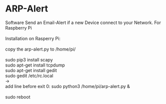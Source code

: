 # ARP-Alert
Software Send an Email-Alert if a new Device connect to your Network. For Raspberry Pi<br>
<br>
Installation on Rasperry Pi:<br>
<br>
copy the arp-alert.py to /home/pi/<br>
<br>
sudo pip3 install scapy<br>
sudo apt-get install tcpdump<br>
sudo apt-get install gedit<br>
sudo gedit /etc/rc.local<br>
-><br>
add line before exit 0:  sudo python3 /home/pi/arp-alert.py &<br>
<br>
sudo reboot<br>
